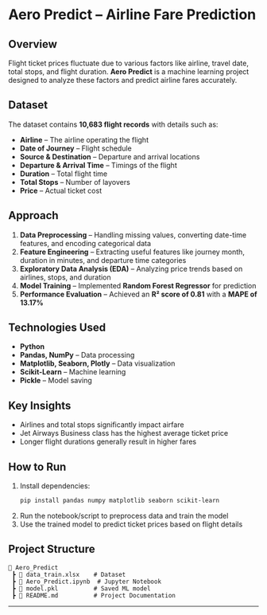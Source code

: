 # Aero Predict – Airline Fare Prediction  

## Overview  
Flight ticket prices fluctuate due to various factors like airline, travel date, total stops, and flight duration. **Aero Predict** is a machine learning project designed to analyze these factors and predict airline fares accurately.  

## Dataset  
The dataset contains **10,683 flight records** with details such as:  
- **Airline** – The airline operating the flight  
- **Date of Journey** – Flight schedule  
- **Source & Destination** – Departure and arrival locations  
- **Departure & Arrival Time** – Timings of the flight  
- **Duration** – Total flight time  
- **Total Stops** – Number of layovers  
- **Price** – Actual ticket cost  

## Approach  
1. **Data Preprocessing** – Handling missing values, converting date-time features, and encoding categorical data  
2. **Feature Engineering** – Extracting useful features like journey month, duration in minutes, and departure time categories  
3. **Exploratory Data Analysis (EDA)** – Analyzing price trends based on airlines, stops, and duration  
4. **Model Training** – Implemented **Random Forest Regressor** for prediction  
5. **Performance Evaluation** – Achieved an **R² score of 0.81** with a **MAPE of 13.17%**  

## Technologies Used  
- **Python**  
- **Pandas, NumPy** – Data processing  
- **Matplotlib, Seaborn, Plotly** – Data visualization  
- **Scikit-Learn** – Machine learning  
- **Pickle** – Model saving  

## Key Insights  
- Airlines and total stops significantly impact airfare  
- Jet Airways Business class has the highest average ticket price  
- Longer flight durations generally result in higher fares  

## How to Run  
1. Install dependencies:  
   ```bash
   pip install pandas numpy matplotlib seaborn scikit-learn
   ```  
2. Run the notebook/script to preprocess data and train the model  
3. Use the trained model to predict ticket prices based on flight details  

## Project Structure  
```
📁 Aero_Predict  
 ┣ 📜 data_train.xlsx    # Dataset  
 ┣ 📜 Aero_Predict.ipynb  # Jupyter Notebook  
 ┣ 📜 model.pkl          # Saved ML model  
 ┣ 📜 README.md          # Project Documentation  
```

---
